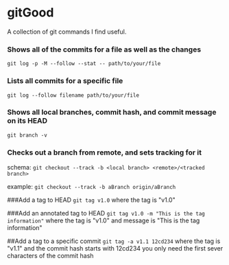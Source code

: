 # gitGood
A collection of git commands I find useful.

### Shows all of the commits for a file as well as the changes
`git log -p -M --follow --stat -- path/to/your/file`

### Lists all commits for a specific file
`git log --follow filename path/to/your/file`

### Shows all local branches, commit hash, and commit message on its HEAD
`git branch -v`

### Checks out a branch from remote, and sets tracking for it
schema:
`git checkout --track -b <local branch> <remote>/<tracked branch>`

example:
`git checkout --track -b aBranch origin/aBranch`

###Add a tag to HEAD
`git tag v1.0`
where the tag is "v1.0"

###Add an annotated tag to HEAD
`git tag v1.0 -m "This is the tag information"`
where the tag is "v1.0" and message is "This is the tag information"

##Add a tag to a specific commit
`git tag -a v1.1 12cd234`
where the tag is "v1.1" and the commit hash starts with 12cd234
you only need the first sever characters of the commit hash 
